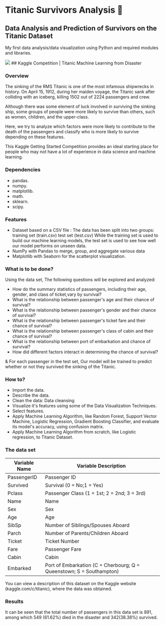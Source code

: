 # Titanic Survivors Analysis 🚢
## Data Analysis and Prediction of Survivors on the Titanic Dataset
My first data analysis/data visualization using Python and required modules and libraries.

<img src="https://static1.squarespace.com/static/5006453fe4b09ef2252ba068/5095eabce4b06cb305058603/5095eabce4b02d37bef4c24c/1352002236895/100_anniversary_titanic_sinking_by_esai8mellows-d4xbme8.jpg"/>
## Kaggle Competition | Titanic Machine Learning from Disaster

### Overview
The sinking of the RMS Titanic is one of the most infamous shipwrecks in history. On April 15, 1912, during her maiden voyage, the Titanic sank after colliding with an iceberg, killing 1502 out of 2224 passengers and crew. 

Although there was some element of luck involved in surviving the sinking ship, some groups of people were more likely to survive than others, such as women, children, and the upper-class.

Here, we try to analyze which factors were more likely to contribute to the death of the passengers and classify who is more likely to survive depending on these features.

This Kaggle Getting Started Competition provides an ideal starting place for people who may not have a lot of experience in data science and machine learning.


### Dependencies
- pandas.
- numpy.
- matplotlib.
- math.
- sklearn.
- scipy.

### Features
- Dataset based on a CSV file : The data has been split into two groups: training set (train.csv) test set (test.csv)
While the training set is used to build our machine learning models, the test set is used to see how well our model performs on unseen data.
- NumPy with Pandas to merge, group, and aggregate various data
- Matplotlib with Seaborn for the scatterplot visualization.

### What is to be done?
Using the data set, The following questions will be explored and analyzed:

- How do the summary statistics of passengers, including their age, gender, and class of ticket,vary by survival?
- What is the relationship between passenger's age and their chance of survival?
- What is the relationship between passenger's gender and their chance of survival?
- What is the relationship between passenger's ticket fare and their chance of survival?
- What is the relationship between passenger's class of cabin and their chance of survival?
- What is the relationship between port of embarkation and chance of survival?
- How did different factors interact in determining the chance of survival?

 & For each passenger in the test set, Our model will be trained to predict whether or not they survived the sinking of the Titanic.

### How to?
- Import the data.
- Describe the data.
- Clean the data: Data cleansing
- Visualize it's features using some of the Data Visualization Techniques.
- Select features.
- Apply Machine Learning Algorithm, like Random Forest, Support Vector Machine, Logistic Regression, Gradient Boosting Classifier, and evaluate its model's accuracy, using confusion matrix.
- Apply Machine Learning Algorithm from scratch, like Logistic regression, to Titanic Dataset.



### The data set
| Variable Name |  Variable Description |
|---------------|-----------------------|
|PassengerID| Passenger ID|
|   Survived  |  Survival (0 = No;1 = Yes)|
|Pclass|Passenger Class (1 = 1st; 2 = 2nd; 3 = 3rd)|
|Name|Name|
|Sex|Sex|
|Age|Age|
|SibSp| Number of Siblings/Spouses Aboard|
|Parch|Number of Parents/Children Aboard|
|Ticket|Ticket Number|
|Fare|Passenger Fare|
|Cabin|Cabin|
|Embarked|Port of Embarkation (C = Cherbourg; Q = Queenstown; S = Southampton)|


You can view a description of this dataset on the Kaggle website (kaggle.com/c/titanic), where the data was obtained.

### Results

It can be seen that the total number of passengers in this data set is 891, among which 549 (61.62%) died in the disaster and 342(38.38%) survived.
